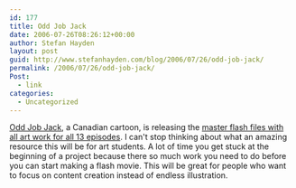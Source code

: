 ```yaml
---
id: 177
title: Odd Job Jack
date: 2006-07-26T08:26:12+00:00
author: Stefan Hayden
layout: post
guid: http://www.stefanhayden.com/blog/2006/07/26/odd-job-jack/
permalink: /2006/07/26/odd-job-jack/
Post:
  - link
categories:
  - Uncategorized
---
```

<p><a href="http://www.oddjobjack.com/">Odd Job Jack</a>, a Canadian cartoon, is releasing the <a href="http://www.oddjobjack.com/freejack.php">master flash files with all art work for all 13 episodes</a>. I can't stop thinking about what an amazing resource this will be for art students. A lot of time you get stuck at the beginning of a project because there so much work you need to do before you can start making a flash movie. This will be great for people who want to focus on content creation instead of endless illustration.
</p>
